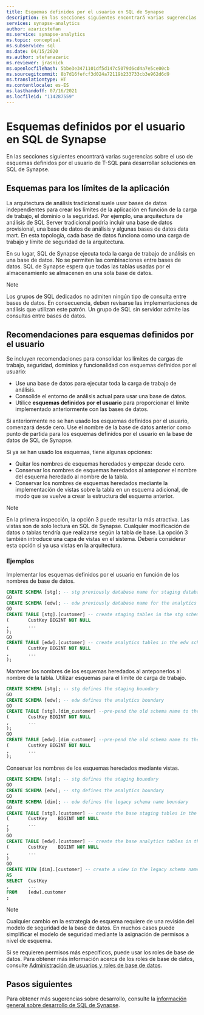 ```yaml
---
title: Esquemas definidos por el usuario en SQL de Synapse
description: En las secciones siguientes encontrará varias sugerencias sobre el uso de esquemas definidos por el usuario de T-SQL para desarrollar soluciones con la funcionalidad de SQL de Synapse de Azure Synapse Analytics.
services: synapse-analytics
author: azaricstefan
ms.service: synapse-analytics
ms.topic: conceptual
ms.subservice: sql
ms.date: 04/15/2020
ms.author: stefanazaric
ms.reviewer: jrasnick
ms.openlocfilehash: 5bbe3e3471101df5d147c5079d6cd4a7e5ce00cb
ms.sourcegitcommit: 8b7d16fefcf3d024a72119b233733cb3e962d6d9
ms.translationtype: HT
ms.contentlocale: es-ES
ms.lasthandoff: 07/16/2021
ms.locfileid: "114287559"
---
```

# <a name="user-defined-schemas-within-synapse-sql"></a>Esquemas definidos por el usuario en SQL de Synapse

En las secciones siguientes encontrará varias sugerencias sobre el uso de esquemas definidos por el usuario de T-SQL para desarrollar soluciones en SQL de Synapse.

## <a name="schemas-for-application-boundaries"></a>Esquemas para los límites de la aplicación

La arquitectura de análisis tradicional suele usar bases de datos independientes para crear los límites de la aplicación en función de la carga de trabajo, el dominio o la seguridad. Por ejemplo, una arquitectura de análisis de SQL Server tradicional podría incluir una base de datos provisional, una base de datos de análisis y algunas bases de datos data mart. En esta topología, cada base de datos funciona como una carga de trabajo y límite de seguridad de la arquitectura.

En su lugar, SQL de Synapse ejecuta toda la carga de trabajo de análisis en una base de datos. No se permiten las combinaciones entre bases de datos. SQL de Synapse espera que todas las tablas usadas por el almacenamiento se almacenen en una sola base de datos.

> [!NOTE]
> Los grupos de SQL dedicados no admiten ningún tipo de consulta entre bases de datos. En consecuencia, deben revisarse las implementaciones de análisis que utilizan este patrón. Un grupo de SQL sin servidor admite las consultas entre bases de datos.

## <a name="user-defined-schema-recommendations"></a>Recomendaciones para esquemas definidos por el usuario

Se incluyen recomendaciones para consolidar los límites de cargas de trabajo, seguridad, dominios y funcionalidad con esquemas definidos por el usuario:

- Use una base de datos para ejecutar toda la carga de trabajo de análisis.
- Consolide el entorno de análisis actual para usar una base de datos.
- Utilice **esquemas definidos por el usuario** para proporcionar el límite implementado anteriormente con las bases de datos.

Si anteriormente no se han usado los esquemas definidos por el usuario, comenzará desde cero. Use el nombre de la base de datos anterior como punto de partida para los esquemas definidos por el usuario en la base de datos de SQL de Synapse.

Si ya se han usado los esquemas, tiene algunas opciones:

- Quitar los nombres de esquemas heredados y empezar desde cero.
- Conservar los nombres de esquemas heredados al anteponer el nombre del esquema heredado al nombre de la tabla.
- Conservar los nombres de esquemas heredados mediante la implementación de vistas sobre la tabla en un esquema adicional, de modo que se vuelve a crear la estructura del esquema anterior.

> [!NOTE]
> En la primera inspección, la opción 3 puede resultar la más atractiva. Las vistas son de solo lectura en SQL de Synapse. Cualquier modificación de datos o tablas tendría que realizarse según la tabla de base. La opción 3 también introduce una capa de vistas en el sistema. Debería considerar esta opción si ya usa vistas en la arquitectura.
> 
> 

### <a name="examples"></a>Ejemplos

Implementar los esquemas definidos por el usuario en función de los nombres de base de datos.

```sql
CREATE SCHEMA [stg]; -- stg previously database name for staging database
GO
CREATE SCHEMA [edw]; -- edw previously database name for the analytics
GO
CREATE TABLE [stg].[customer] -- create staging tables in the stg schema
(       CustKey BIGINT NOT NULL
,       ...
);
GO
CREATE TABLE [edw].[customer] -- create analytics tables in the edw schema
(       CustKey BIGINT NOT NULL
,       ...
);
```

Mantener los nombres de los esquemas heredados al anteponerlos al nombre de la tabla. Utilizar esquemas para el límite de carga de trabajo.

```sql
CREATE SCHEMA [stg]; -- stg defines the staging boundary
GO
CREATE SCHEMA [edw]; -- edw defines the analytics boundary
GO
CREATE TABLE [stg].[dim_customer] --pre-pend the old schema name to the table and create in the staging boundary
(       CustKey BIGINT NOT NULL
,       ...
);
GO
CREATE TABLE [edw].[dim_customer] --pre-pend the old schema name to the table and create in the analytics boundary
(       CustKey BIGINT NOT NULL
,       ...
);
```

Conservar los nombres de los esquemas heredados mediante vistas.

```sql
CREATE SCHEMA [stg]; -- stg defines the staging boundary
GO
CREATE SCHEMA [edw]; -- stg defines the analytics boundary
GO
CREATE SCHEMA [dim]; -- edw defines the legacy schema name boundary
GO
CREATE TABLE [stg].[customer] -- create the base staging tables in the staging boundary
(       CustKey    BIGINT NOT NULL
,       ...
)
GO
CREATE TABLE [edw].[customer] -- create the base analytics tables in the analytics boundary
(       CustKey    BIGINT NOT NULL
,       ...
)
GO
CREATE VIEW [dim].[customer] -- create a view in the legacy schema name boundary for presentation consistency purposes only
AS
SELECT  CustKey
,       ...
FROM    [edw].customer
;
```

> [!NOTE]
> Cualquier cambio en la estrategia de esquema requiere de una revisión del modelo de seguridad de la base de datos. En muchos casos puede simplificar el modelo de seguridad mediante la asignación de permisos a nivel de esquema.

Si se requieren permisos más específicos, puede usar los roles de base de datos. Para obtener más información acerca de los roles de base de datos, consulte [Administración de usuarios y roles de base de datos](/sql/relational-databases/security/authentication-access/database-level-roles).

## <a name="next-steps"></a>Pasos siguientes

Para obtener más sugerencias sobre desarrollo, consulte la [información general sobre desarrollo de SQL de Synapse](develop-overview.md).